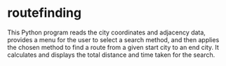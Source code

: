 # routefinding
This Python program reads the city coordinates and adjacency data, provides a menu for the user to select a search method, and then applies the chosen method to find a route from a given start city to an end city. It calculates and displays the total distance and time taken for the search.
